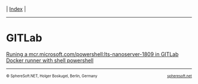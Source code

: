| [Index](index.md) |

<hr style="height: 1px" />

# GITLab

[Runing a mcr.microsoft.com/powershell:lts-nanoserver-1809 in GITLab Docker runner with shell powershell](GITLab/Docker.Powershell.Nanoserver.md)



<!-- FOOTER -->
<hr style="height: 1px" />
<span style="font-size: 0.7em">© SphereSoft.NET, Holger Boskugel, Berlin, Germany</span>
<a href="http://spheresoft.net" style="font-size: 0.7em; float: right">spheresoft.net</a>
